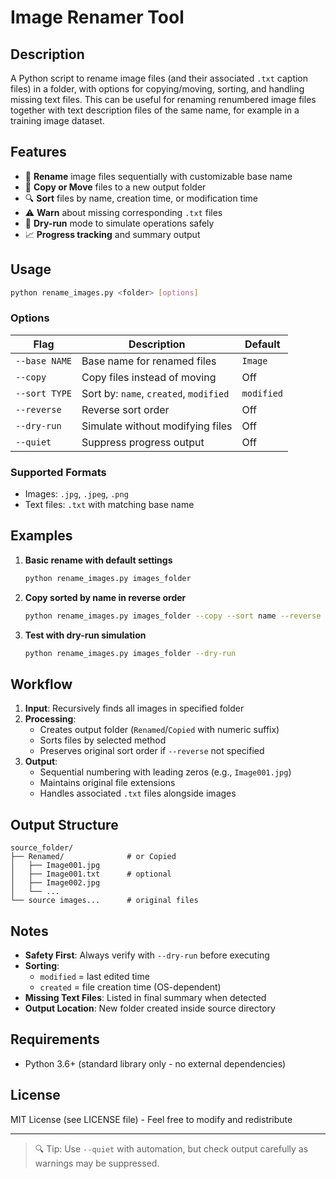 # Image Renamer Tool

## Description
A Python script to rename image files (and their associated `.txt` caption files) in a folder, with options for copying/moving, sorting, and handling missing text files. This can be useful for renaming renumbered image files together with text description files of the same name, for example in a training image dataset.

## Features
- 🔄 **Rename** image files sequentially with customizable base name
- 📁 **Copy or Move** files to a new output folder
- 🔍 **Sort** files by name, creation time, or modification time
- ⚠️ **Warn** about missing corresponding `.txt` files
- 🧪 **Dry-run** mode to simulate operations safely
- 📈 **Progress tracking** and summary output

## Usage
```bash
python rename_images.py <folder> [options]
```

### Options
| Flag          | Description                          | Default |
|---------------|--------------------------------------|---------|
| `--base NAME` | Base name for renamed files          | `Image` |
| `--copy`      | Copy files instead of moving         | Off     |
| `--sort TYPE` | Sort by: `name`, `created`, `modified` | `modified` |
| `--reverse`   | Reverse sort order                   | Off     |
| `--dry-run`   | Simulate without modifying files     | Off     |
| `--quiet`     | Suppress progress output             | Off     |

### Supported Formats
- Images: `.jpg`, `.jpeg`, `.png`
- Text files: `.txt` with matching base name

## Examples
1. **Basic rename with default settings**
   ```bash
   python rename_images.py images_folder
   ```

2. **Copy sorted by name in reverse order**
   ```bash
   python rename_images.py images_folder --copy --sort name --reverse
   ```

3. **Test with dry-run simulation**
   ```bash
   python rename_images.py images_folder --dry-run
   ```

## Workflow
1. **Input**: Recursively finds all images in specified folder
2. **Processing**:
   - Creates output folder (`Renamed`/`Copied` with numeric suffix)
   - Sorts files by selected method
   - Preserves original sort order if `--reverse` not specified
3. **Output**:
   - Sequential numbering with leading zeros (e.g., `Image001.jpg`)
   - Maintains original file extensions
   - Handles associated `.txt` files alongside images

## Output Structure
```
source_folder/
├── Renamed/              # or Copied
│   ├── Image001.jpg
│   ├── Image001.txt      # optional
│   ├── Image002.jpg
│   └── ...
└── source images...      # original files
```

## Notes
- **Safety First**: Always verify with `--dry-run` before executing
- **Sorting**: 
  - `modified` = last edited time
  - `created` = file creation time (OS-dependent)
- **Missing Text Files**: Listed in final summary when detected
- **Output Location**: New folder created inside source directory

## Requirements
- Python 3.6+ (standard library only - no external dependencies)

## License
MIT License (see LICENSE file) - Feel free to modify and redistribute

---

> 🔍 Tip: Use `--quiet` with automation, but check output carefully as warnings may be suppressed.
